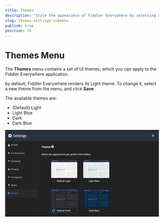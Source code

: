 ```yaml
---
title: Themes
description: "Style the appearance of Fiddler Everywhere by selecting an available theme of your choice."
slug: themes-settings-submenu
publish: true
position: 70
---
```


# Themes Menu

The **Themes** menu contains a set of UI themes, which you can apply to the Fiddler Everywhere application.

by default, Fiddler Everywhere renders its Light theme. To change it, select a new theme from the menu, and click **Save**.

The available themes are:

- (Default) Light
- Light Blue
- Dark
- Dark Blue

![Theme settings](../../images/settings/settings-themes.png)

